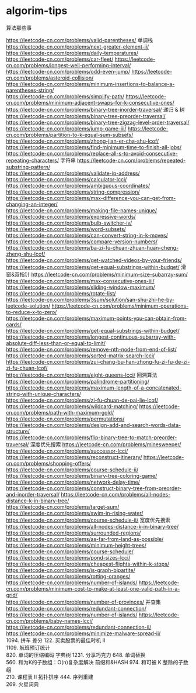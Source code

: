# algorim-tips
算法那些事

https://leetcode-cn.com/problems/valid-parentheses/	单调栈
https://leetcode-cn.com/problems/next-greater-element-ii/	
https://leetcode-cn.com/problems/daily-temperatures/	
https://leetcode-cn.com/problems/car-fleet/	
https://leetcode-cn.com/problems/longest-well-performing-interval/	
https://leetcode-cn.com/problems/odd-even-jump/	
https://leetcode-cn.com/problems/asteroid-collision/	
https://leetcode-cn.com/problems/minimum-insertions-to-balance-a-parentheses-string/	
https://leetcode-cn.com/problems/simplify-path/	
https://leetcode-cn.com/problems/minimum-adjacent-swaps-for-k-consecutive-ones/	
https://leetcode-cn.com/problems/binary-tree-inorder-traversal/	递归 & 树
https://leetcode-cn.com/problems/binary-tree-preorder-traversal/	
https://leetcode-cn.com/problems/binary-tree-zigzag-level-order-traversal/	
https://leetcode-cn.com/problems/jump-game-iii/	
https://leetcode-cn.com/problems/partition-to-k-equal-sum-subsets/	
https://leetcode-cn.com/problems/zhong-jian-er-cha-shu-lcof/	
https://leetcode-cn.com/problems/find-minimum-time-to-finish-all-jobs/	
https://leetcode-cn.com/problems/replace-all-s-to-avoid-consecutive-repeating-characters/	字符串
https://leetcode-cn.com/problems/repeated-substring-pattern/	
https://leetcode-cn.com/problems/validate-ip-address/	
https://leetcode-cn.com/problems/calculator-lcci/	
https://leetcode-cn.com/problems/ambiguous-coordinates/	
https://leetcode-cn.com/problems/string-compression/	
https://leetcode-cn.com/problems/max-difference-you-can-get-from-changing-an-integer/	
https://leetcode-cn.com/problems/making-file-names-unique/	
https://leetcode-cn.com/problems/expressive-words/	
https://leetcode-cn.com/problems/bulb-switcher-iv/	
https://leetcode-cn.com/problems/word-subsets/	
https://leetcode-cn.com/problems/can-convert-string-in-k-moves/	
https://leetcode-cn.com/problems/compare-version-numbers/	
https://leetcode-cn.com/problems/ba-zi-fu-chuan-zhuan-huan-cheng-zheng-shu-lcof/	
https://leetcode-cn.com/problems/get-watched-videos-by-your-friends/	
https://leetcode-cn.com/problems/get-equal-substrings-within-budget/	滑窗&双指针
https://leetcode-cn.com/problems/minimum-size-subarray-sum/	
https://leetcode-cn.com/problems/max-consecutive-ones-iii/	
https://leetcode-cn.com/problems/sliding-window-maximum/	
https://leetcode-cn.com/problems/rotate-list/	
https://leetcode-cn.com/problems/3sum/solution/san-shu-zhi-he-by-leetcode-solution/	
https://leetcode-cn.com/problems/minimum-operations-to-reduce-x-to-zero/	
https://leetcode-cn.com/problems/maximum-points-you-can-obtain-from-cards/	
https://leetcode-cn.com/problems/get-equal-substrings-within-budget/	
https://leetcode-cn.com/problems/longest-continuous-subarray-with-absolute-diff-less-than-or-equal-to-limit/	
https://leetcode-cn.com/problems/remove-nth-node-from-end-of-list/	
https://leetcode-cn.com/problems/sorted-matrix-search-lcci/	
https://leetcode-cn.com/problems/zui-chang-bu-han-zhong-fu-zi-fu-de-zi-zi-fu-chuan-lcof/	
https://leetcode-cn.com/problems/eight-queens-lcci/	回溯算法
https://leetcode-cn.com/problems/palindrome-partitioning/	
https://leetcode-cn.com/problems/maximum-length-of-a-concatenated-string-with-unique-characters/	
https://leetcode-cn.com/problems/zi-fu-chuan-de-pai-lie-lcof/	
https://leetcode-cn.com/problems/wildcard-matching/	
https://leetcode-cn.com/problems/path-with-maximum-gold/	
https://leetcode-cn.com/problems/permutations/	
https://leetcode-cn.com/problems/design-add-and-search-words-data-structure/	
https://leetcode-cn.com/problems/flip-binary-tree-to-match-preorder-traversal/	深度优先搜索
https://leetcode-cn.com/problems/minesweeper/	
https://leetcode-cn.com/problems/successor-lcci/	
https://leetcode-cn.com/problems/reconstruct-itinerary/	
https://leetcode-cn.com/problems/shopping-offers/	
https://leetcode-cn.com/problems/course-schedule-ii/	
https://leetcode-cn.com/problems/binary-tree-coloring-game/	
https://leetcode-cn.com/problems/network-delay-time/	
https://leetcode-cn.com/problems/construct-binary-tree-from-preorder-and-inorder-traversal/	
https://leetcode-cn.com/problems/all-nodes-distance-k-in-binary-tree/	
https://leetcode-cn.com/problems/target-sum/	
https://leetcode-cn.com/problems/swim-in-rising-water/	
https://leetcode-cn.com/problems/course-schedule-ii/	宽度优先搜索
https://leetcode-cn.com/problems/all-nodes-distance-k-in-binary-tree/	
https://leetcode-cn.com/problems/surrounded-regions/	
https://leetcode-cn.com/problems/as-far-from-land-as-possible/	
https://leetcode-cn.com/problems/minimum-height-trees/	
https://leetcode-cn.com/problems/course-schedule/	
https://leetcode-cn.com/problems/pond-sizes-lcci/	
https://leetcode-cn.com/problems/cheapest-flights-within-k-stops/	
https://leetcode-cn.com/problems/is-graph-bipartite/	
https://leetcode-cn.com/problems/rotting-oranges/	
https://leetcode-cn.com/problems/number-of-islands/	
https://leetcode-cn.com/problems/minimum-cost-to-make-at-least-one-valid-path-in-a-grid/	
https://leetcode-cn.com/problems/number-of-provinces/	并查集
https://leetcode-cn.com/problems/redundant-connection/	
https://leetcode-cn.com/problems/number-of-islands/	
https://leetcode-cn.com/problems/baby-names-lcci/	
https://leetcode-cn.com/problems/redundant-connection-ii/	
https://leetcode-cn.com/problems/minimize-malware-spread-ii/	
1094. 拼车	差分
122. 买卖股票的最佳时机 II	
1109. 航班预订统计	
820. 单词的压缩编码	字典树
1231. 分享巧克力	
648. 单词替换	
560. 和为K的子数组：O(n)复杂度解决	前缀和&HASH
974. 和可被 K 整除的子数组	
210. 课程表 II	拓扑排序
444. 序列重建	
269. 火星词典	

